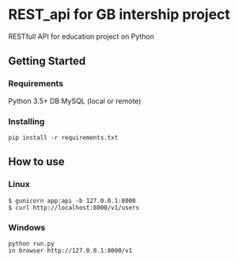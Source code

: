 # REST_api for GB intership project 

RESTfull API for education project on Python 

## Getting Started

### Requirements

Python 3.5+
DB MySQL (local or remote)

### Installing
```
pip install -r requirements.txt
```

## How to use

### Linux
```
$ gunicorn app:api -b 127.0.0.1:8000
$ curl http://localhost:8000/v1/users
```

### Windows
```
python run.py
in browser http://127.0.0.1:8000/v1
```
